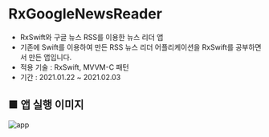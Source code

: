 # RxGoogleNewsReader

+ RxSwift와 구글 뉴스 RSS를 이용한 뉴스 리더 앱
+ 기존에 Swift를 이용하여 만든 RSS 뉴스 리더 어플리케이션을 RxSwift를 공부하면서 만든 앱입니다.
+ 적용 기술 : RxSwift, MVVM-C 패턴
+ 기간 : 2021.01.22 ~ 2021.02.03

## ■ 앱 실행 이미지

![app](https://user-images.githubusercontent.com/55025822/106647798-c229f800-65d2-11eb-9798-4a17e7c89605.gif)
